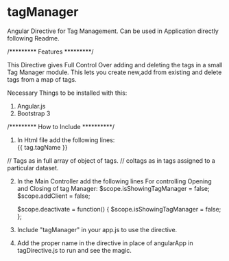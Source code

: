 tagManager
==========

Angular Directive for Tag Management. Can be used in Application directly following Readme.

/********* Features *********/

This Directive gives Full Control Over adding and deleting the tags in a small Tag Manager module. This lets you create new,add from existing and delete 
tags from a map of tags.

Necessary Things to be installed with this:
1. Angular.js
2. Bootstrap 3

/********* How to Include **********/

1. In Html file add the following lines:
   <div class="col-md-12">
        <tag-manager coltags="dataset.tags" datasetid="dataset.id" tags="tags" add-client="addClient" is-showing-tag-manager="isShowingTagManager">
		</tag-manager>
        <span class="tagsbadge email" data-text="Email" ng-repeat="tag in column.tags"> {{ tag.tagName }}</span>
    </div>

// Tags as in full array of object of tags.
// coltags as in tags assigned to a particular dataset.

2. In the Main Controller add the following lines For controlling Opening and Closing of tag Manager:
    $scope.isShowingTagManager = false;
    $scope.addClient = false;
	
    $scope.deactivate = function() {
        $scope.isShowingTagManager = false;
    };
3. Include "tagManager" in your app.js to use the directive.

4. Add the proper name in the directive in place of angularApp in tagDirective.js to run and see the magic.

